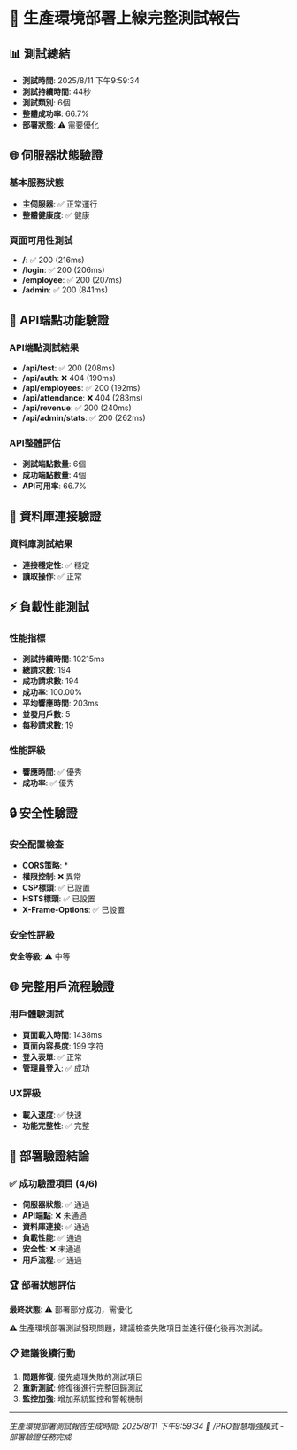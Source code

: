 # 🚀 生產環境部署上線完整測試報告

## 📊 測試總結
- **測試時間**: 2025/8/11 下午9:59:34
- **測試持續時間**: 44秒
- **測試類別**: 6個
- **整體成功率**: 66.7%
- **部署狀態**: ⚠️ 需要優化

## 🌐 伺服器狀態驗證

### 基本服務狀態
- **主伺服器**: ✅ 正常運行
- **整體健康度**: ✅ 健康

### 頁面可用性測試
- **/**: ✅ 200 (216ms)
- **/login**: ✅ 200 (206ms)
- **/employee**: ✅ 200 (207ms)
- **/admin**: ✅ 200 (841ms)

## 🔌 API端點功能驗證

### API端點測試結果
- **/api/test**: ✅ 200 (208ms)
- **/api/auth**: ❌ 404 (190ms)
- **/api/employees**: ✅ 200 (192ms)
- **/api/attendance**: ❌ 404 (283ms)
- **/api/revenue**: ✅ 200 (240ms)
- **/api/admin/stats**: ✅ 200 (262ms)

### API整體評估
- **測試端點數量**: 6個
- **成功端點數量**: 4個
- **API可用率**: 66.7%

## 💾 資料庫連接驗證

### 資料庫測試結果
- **連接穩定性**: ✅ 穩定
- **讀取操作**: ✅ 正常

## ⚡ 負載性能測試

### 性能指標
- **測試持續時間**: 10215ms
- **總請求數**: 194
- **成功請求數**: 194
- **成功率**: 100.00%
- **平均響應時間**: 203ms
- **並發用戶數**: 5
- **每秒請求數**: 19

### 性能評級
- **響應時間**: ✅ 優秀
- **成功率**: ✅ 優秀

## 🔒 安全性驗證

### 安全配置檢查
- **CORS策略**: *
- **權限控制**: ❌ 異常
- **CSP標頭**: ✅ 已設置
- **HSTS標頭**: ✅ 已設置
- **X-Frame-Options**: ✅ 已設置

### 安全性評級
**安全等級**: ⚠️ 中等

## 🌐 完整用戶流程驗證

### 用戶體驗測試
- **頁面載入時間**: 1438ms
- **頁面內容長度**: 199 字符
- **登入表單**: ✅ 正常
- **管理員登入**: ✅ 成功

### UX評級
- **載入速度**: ✅ 快速
- **功能完整性**: ✅ 完整

## 🎯 部署驗證結論

### ✅ 成功驗證項目 (4/6)
- **伺服器狀態**: ✅ 通過
- **API端點**: ❌ 未通過
- **資料庫連接**: ✅ 通過
- **負載性能**: ✅ 通過
- **安全性**: ❌ 未通過
- **用戶流程**: ✅ 通過

### 🏆 部署狀態評估
**最終狀態**: ⚠️ 部署部分成功，需優化

⚠️ 生產環境部署測試發現問題，建議檢查失敗項目並進行優化後再次測試。

### 📋 建議後續行動
1. **問題修復**: 優先處理失敗的測試項目
2. **重新測試**: 修復後進行完整回歸測試
3. **監控加強**: 增加系統監控和警報機制

---
*生產環境部署測試報告生成時間: 2025/8/11 下午9:59:34*
*🎯 /PRO智慧增強模式 - 部署驗證任務完成*